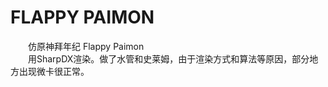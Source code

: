 # FLAPPY PAIMON 

&emsp;&emsp;仿原神拜年纪 Flappy Paimon\
&emsp;&emsp;用SharpDX渲染。做了水管和史莱姆，由于渲染方式和算法等原因，部分地方出现微卡很正常。